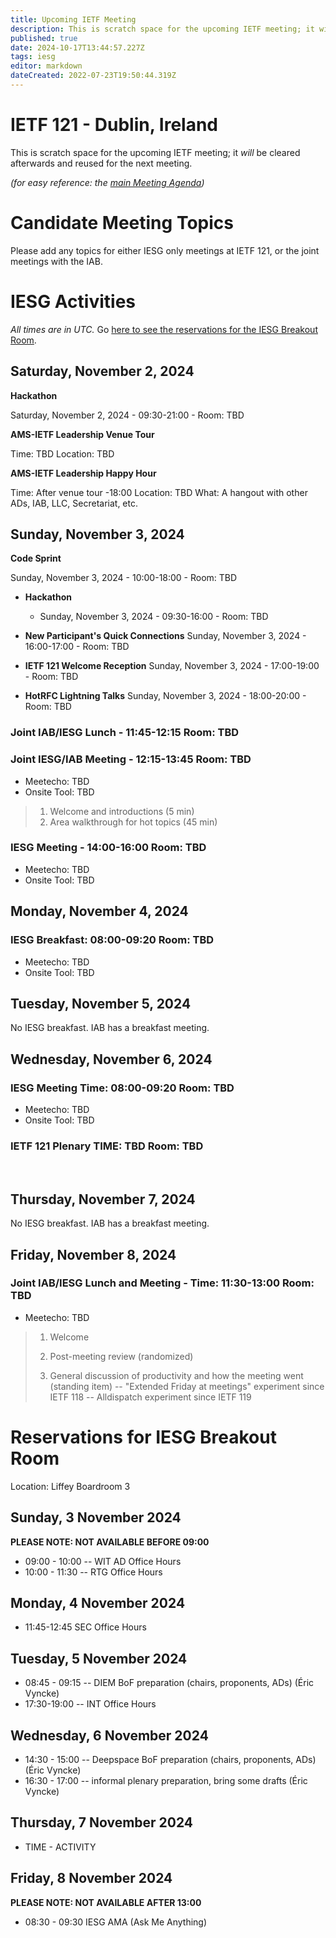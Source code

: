```yaml
---
title: Upcoming IETF Meeting
description: This is scratch space for the upcoming IETF meeting; it will be cleared afterwards and reused for the next meeting.
published: true
date: 2024-10-17T13:44:57.227Z
tags: iesg
editor: markdown
dateCreated: 2022-07-23T19:50:44.319Z
---
```


# IETF 121 - Dublin, Ireland
This is scratch space for the upcoming IETF meeting; it *will* be cleared afterwards and reused for the next meeting. 

*(for easy reference: the [main Meeting Agenda](https://datatracker.ietf.org/meeting/agenda/))*

# Candidate Meeting Topics
Please add any topics for either IESG only meetings at IETF 121, or the joint meetings with the IAB.




# IESG Activities
*All times are in UTC.* Go [here to see the reservations for the IESG Breakout Room](#IESGBreakoutRoom).

## Saturday, November 2, 2024

**Hackathon**

Saturday, November 2, 2024 - 09:30-21:00 - Room: TBD
 

**AMS-IETF Leadership Venue Tour**

Time: TBD
Location: TBD

**AMS-IETF Leadership Happy Hour**

Time: After venue tour -18:00
Location: TBD
What: A hangout with other ADs, IAB, LLC, Secretariat, etc.

## Sunday, November 3, 2024

**Code Sprint**

Sunday, November 3, 2024 - 10:00-18:00 - Room: TBD

- **Hackathon**

  - Sunday, November 3, 2024 - 09:30-16:00 - Room: TBD
  
- **New Participant's Quick Connections** Sunday, November 3, 2024 - 16:00-17:00 - Room: TBD
- **IETF 121 Welcome Reception** Sunday, November 3, 2024 - 17:00-19:00 - Room: TBD
- **HotRFC Lightning Talks** Sunday, November 3, 2024 - 18:00-20:00 - Room: TBD

### Joint IAB/IESG Lunch - 11:45-12:15 Room: TBD

### Joint IESG/IAB Meeting - 12:15-13:45 Room: TBD

* Meetecho: TBD
* Onsite Tool: TBD

>1. Welcome and introductions (5 min)
>2. Area walkthrough for hot topics (45 min)


### IESG Meeting - 14:00-16:00 Room: TBD

* Meetecho: TBD
* Onsite Tool: TBD

## Monday, November 4, 2024

### IESG Breakfast: 08:00-09:20   Room: TBD


* Meetecho:  TBD
* Onsite Tool: TBD

 
## Tuesday, November 5, 2024


No IESG breakfast. IAB has a breakfast meeting.
  
## Wednesday, November 6, 2024
### IESG Meeting Time: 08:00-09:20  Room: TBD

* Meetecho: TBD
* Onsite Tool:   TBD


### IETF 121 Plenary TIME: TBD Room: TBD
&nbsp;
## Thursday, November 7, 2024

No IESG breakfast. IAB has a breakfast meeting.

## Friday, November 8, 2024

### Joint IAB/IESG Lunch and Meeting - Time: 11:30-13:00 Room: TBD

* Meetecho:  TBD

> 1. Welcome
> 2. Post-meeting review (randomized)
> 
> 3. General discussion of productivity and how the meeting went (standing item)
> -- "Extended Friday at meetings" experiment since IETF 118
> -- Alldispatch experiment since IETF 119

# <a id="IESGBreakoutRoom"></a>Reservations for IESG Breakout Room

Location: Liffey Boardroom 3

## Sunday, 3 November 2024
**PLEASE NOTE: NOT AVAILABLE BEFORE 09:00**

* 09:00 - 10:00 -- WIT AD Office Hours
* 10:00 - 11:30 -- RTG Office Hours

## Monday, 4 November 2024

* 11:45-12:45 SEC Office Hours

## Tuesday, 5 November 2024
* 08:45 - 09:15 -- DIEM BoF preparation (chairs, proponents, ADs) (Éric Vyncke)
* 17:30-19:00 -- INT Office Hours

## Wednesday, 6 November 2024
* 14:30 - 15:00 -- Deepspace BoF preparation (chairs, proponents, ADs) (Éric Vyncke)
* 16:30 - 17:00 -- informal plenary preparation, bring some drafts (Éric Vyncke)

## Thursday, 7 November 2024

* TIME - ACTIVITY

## Friday, 8 November 2024
**PLEASE NOTE: NOT AVAILABLE AFTER 13:00**

* 08:30 - 09:30 IESG AMA (Ask Me Anything)


